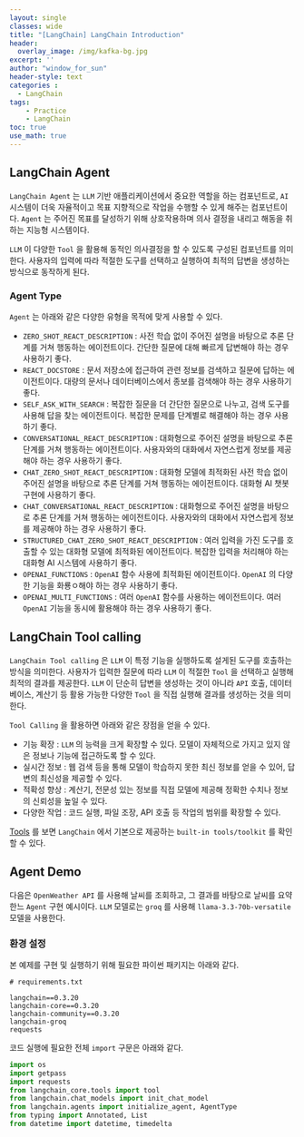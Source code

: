 ```yaml
--- 
layout: single
classes: wide
title: "[LangChain] LangChain Introduction"
header:
  overlay_image: /img/kafka-bg.jpg
excerpt: ''
author: "window_for_sun"
header-style: text
categories :
  - LangChain
tags:
    - Practice
    - LangChain
toc: true
use_math: true
---  
```


## LangChain Agent
`LangChain Agent` 는 `LLM` 기반 애플리케이션에서 중요한 역할을 하는 컴포넌트로, 
`AI` 시스템이 더욱 자율적이고 목표 지향적으로 작업을 수행할 수 있게 해주는 컴포넌트이다. 
`Agent` 는 주어진 목표를 달성하기 위해 상호작용하며 의사 결정을 내리고 해동을 취하는 지능형 시스템이다.  

`LLM` 이 다양한 `Tool` 을 활용해 동적인 의사결정을 할 수 있도록 구성된 컴포넌트를 의미한다.
사용자의 입력에 따라 적절한 도구를 선택하고 실행하여 최적의 답변을 생성하는 방식으로 동작하게 된다.  

### Agent Type
`Agent` 는 아래와 같은 다양한 유형을 목적에 맞게 사용할 수 있다. 

- `ZERO_SHOT_REACT_DESCRIPTION` : 사전 학습 없이 주어진 설명을 바탕으로 추론 단계를 거쳐 행동하는 에이전트이다. 간단한 질문에 대해 빠르게 답변해야 하는 경우 사용하기 좋다. 
- `REACT_DOCSTORE` : 문서 저장소에 접근하여 관련 정보를 검색하고 질문에 답하는 에이전트이다. 대량의 문서나 데이터베이스에서 종보를 검색해야 하는 경우 사용하기 좋다. 
- `SELF_ASK_WITH_SEARCH` : 복잡한 질문을 더 간단한 질문으로 나누고, 검색 도구를 사용해 답을 찾는 에이전트이다. 복잡한 문제를 단계별로 해결해야 하는 경우 사용하기 좋다. 
- `CONVERSATIONAL_REACT_DESCRIPTION` : 대화형으로 주어진 설명을 바탕으로 추론 단계를 거쳐 행동하는 에이전트이다. 사용자와의 대화에서 자연스럽게 정보를 제공해야 하는 경우 사용하기 좋다. 
- `CHAT_ZERO_SHOT_REACT_DESCRIPTION` : 대화형 모델에 최적화된 사전 학습 없이 주어진 설명을 바탕으로 추론 단계를 거쳐 행동하는 에이전트이다. 대화형 AI 챗봇 구현에 사용하기 좋다. 
- `CHAT_CONVERSATIONAL_REACT_DESCRIPTION` : 대화형으로 주어진 설명을 바탕으로 추론 단계를 거쳐 행동하는 에이전트이다. 사용자와의 대화에서 자연스럽게 정보를 제공해야 하는 경우 사용하기 좋다. 
- `STRUCTURED_CHAT_ZERO_SHOT_REACT_DESCRIPTION` : 여러 입력을 가진 도구를 호출할 수 있는 대화형 모델에 최적화된 에이전트이다. 복잡한 입력을 처리해야 하는 대화형 AI 시스템에 사용하기 좋다. 
- `OPENAI_FUNCTIONS` : `OpenAI` 함수 사용에 최적화된 에이전트이다. `OpenAI` 의 다양한 기능을 화룡ㅇ해야 하는 경우 사용하기 좋다. 
- `OPENAI_MULTI_FUNCTIONS` : 여러 `OpenAI` 함수를 사용하는 에이전트이다. 여러 `OpenAI` 기능을 동시에 활용해야 하는 경우 사용하기 좋다. 


## LangChain Tool calling
`LangChain Tool calling` 은 `LLM` 이 특정 기능을 실행하도록 설게된 도구를 호출하는 방식을 의미한다. 
사용자가 입력한 질문에 따라 `LLM` 이 적절한 `Tool` 을 선택하고 실행해 최적의 결과를 제공한다. 
`LLM` 이 단순히 답변을 생성하는 것이 아니라 `API` 호출, 데이터베이스, 계산기 등 활용 가능한 다양한 `Tool` 을 직접 실행해 결과를 생성하는 것을 의미한다.  

`Tool Calling` 을 활용하면 아래와 같은 장점을 얻을 수 있다. 

- 기능 확장 : `LLM` 의 능력을 크게 확장할 수 있다. 모델이 자체적으로 가지고 있지 않은 정보나 기능에 접근하도록 할 수 있다. 
- 실시간 정보 : 웹 검색 등을 통해 모델이 학습하지 못한 최신 정보를 얻을 수 있어, 답변의 최신성을 제공할 수 있다. 
- 적확성 향상 : 계산기, 전문성 있는 정보를 직접 모델에 제공해 정확한 수치나 정보의 신뢰성을 높일 수 있다. 
- 다양한 작업 : 코드 실행, 파일 조장, API 호출 등 작업의 범위를 확장할 수 있다. 

[Tools](https://python.langchain.com/docs/integrations/tools/)
를 보면 `LangChain` 에서 기본으로 제공하는 `built-in tools/toolkit` 를 확인할 수 있다.  


## Agent Demo
다음은 `OpenWeather API` 를 사용해 날씨를 조회하고, 
그 결과를 바탕으로 날씨를 요약한느 `Agent` 구현 예시이다.
`LLM` 모델로는 `groq` 를 사용해 `llama-3.3-70b-versatile` 모델을 사용한다.  

### 환경 설정
본 예제를 구현 및 실행하기 위해 필요한 파이썬 패키지는 아래와 같다.

```text
# requirements.txt

langchain==0.3.20
langchain-core==0.3.20
langchain-community==0.3.20
langchain-groq
requests
```  

코드 실행에 필요한 전체 `import` 구문은 아래와 같다.  

```python
import os
import getpass
import requests
from langchain_core.tools import tool
from langchain.chat_models import init_chat_model
from langchain.agents import initialize_agent, AgentType
from typing import Annotated, List
from datetime import datetime, timedelta
```  
